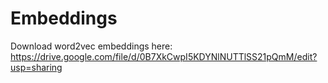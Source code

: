 # Embeddings

Download word2vec embeddings here: \
https://drive.google.com/file/d/0B7XkCwpI5KDYNlNUTTlSS21pQmM/edit?usp=sharing
